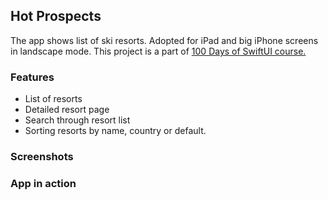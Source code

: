 ## Hot Prospects


The app shows list of ski resorts. Adopted for iPad and big iPhone screens in landscape mode.
This project is a part of [100 Days of SwiftUI course.](https://www.hackingwithswift.com/100/swiftui)


### Features 
 - List of resorts
 - Detailed resort page
 - Search through resort list
 - Sorting resorts by name, country or default.


### Screenshots



### App in action



